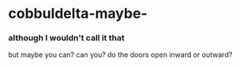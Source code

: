 # cobbuldelta-maybe-

### although I wouldn't call it that

but maybe you can? can you? do the doors open inward or outward?
